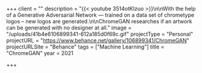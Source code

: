 +++
client = ""
description = "{{< youtube 3514otKIzuo >}}\n\nWith the help of a Generative Adversarial Network — trained on a data set of chrometype logos – new logos are generated.\n\nChromeGAN researches if an artwork can be generated with no designer at all."
image = "/uploads/41b4e6106899341-612a185d0f69c.gif"
projectType = "Personal"
projectURL = "https://www.behance.net/gallery/106899341/ChromeGAN"
projectURLSite = "Behance"
tags = ["Machine Learning"]
title = "ChromeGAN"
year = 2021

+++
